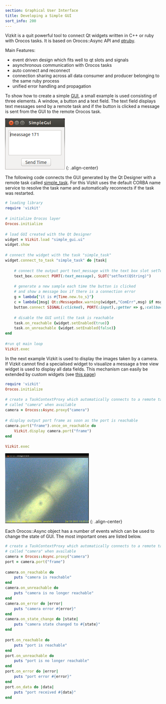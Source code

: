 ```yaml
---
section: Graphical User Interface
title: Developing a Simple GUI
sort_info: 200
---
```


Vizkit is a quit powerful tool to connect Qt widgets written in C++ or ruby with Orocos 
tasks. It is based on Orocos::Async API and 
[qtruby](http://techbase.kde.org/Development/Languages/Ruby).

Main Features:

  * event driven design which fits well to qt slots and signals
  * asynchronous communication with Orocos tasks
  * auto connect and reconnect 
  * connection sharing across all data consumer and producer belonging to the same ruby process
  * unified error handling and propagation

To show how to create a simple
[GUI](https://raw.githubusercontent.com/rock-core/base-doc/master/src/documentation/graphical_user_interface/simple_gui.ui),
a small example is used consisting of
three elements.  A window, a button and a text field. The text field displays
text messages send by a remote task and if the button is clicked a message is
sent from the GUI to the remote Orocos task.

![simple gui](200_simple_gui.png)
{: .align-center}

The following code connects the GUI generated by the Qt Designer with a remote
task called
[simple_task](https://raw.githubusercontent.com/rock-core/base-doc/master/src/documentation/graphical_user_interface/simple_task.rb).
For this Vizkit uses the default CORBA name service to resolve the task name and
automatically reconnects if the task was restarted.

~~~ ruby
# loading library
require 'vizkit'

# initialize Orocos layer
Orocos.initialize

# load GUI created with the Qt Designer
widget = Vizkit.load "simple_gui.ui"
widget.show

# connect the widget with the task "simple_task"
widget.connect_to_task "simple_task" do |task|

    # connect the output port text_message with the text box slot setText
    text_box.connect PORT(:text_message), SLOT("setText(QString)")

    # generate a new sample each time the button is clicked
    # and show a message box if there is a connection error
    g = lambda{"it is #{Time.new.to_s}"}
    c = lambda{|msg| Qt::MessageBox.warning(widget,"ComErr",msg) if msg != "OK"}
    button.connect SIGNAL(:clicked), PORT(:input),:getter => g,:callback => c

    # disable the GUI until the task is reachable
    task.on_reachable {widget.setEnabled(true)}
    task.on_unreachable {widget.setEnabled(false)}
end

#run qt main loop
Vizkit.exec
~~~

In the next example Vizkit is used to display the images taken by a camera.  If
Vizkit cannot find a specialised widget to visualize a message a tree view
widget is used to display all data fields. This mechanism can easily be extended
by custom widgets (see [this page](600_writing_vizkit_widget.html))

~~~ ruby
require 'vizkit'
Orocos.initialize

# create a TaskContextProxy which automatically connects to a remote task 
# called "camera" when available
camera = Orocos::Async.proxy("camera")

# display output port frame as soon as the port is reachable
camera.port("frame").once_on_reachable do
    Vizkit.display camera.port("frame")
end

Vizkit.exec
~~~

![ImageView](200_image_viewer.png)
{: .align-center}

Each Orocos::Async object has a number of events which can be used to change the state
of GUI. The most important ones are listed below.

~~~ ruby
# create a TaskContextProxy which automatically connects to a remote task 
# called "camera" when available
camera = Orocos::Async.proxy("camera")
port = camera.port("frame")

camera.on_reachable do 
    puts "camera is reachable"
end
camera.on_unreachable do 
    puts "camera is no longer reachable"
end
camera.on_error do |error|
    puts "camera error #{error}"
end
camera.on_state_change do |state|
    puts "camera state changed to #{state}"
end

port.on_reachable do 
    puts "port is reachable"
end
port.on_unreachable do 
    puts "port is no longer reachable"
end
port.on_error do |error|
    puts "port error #{error}"
end
port.on_data do |data|
    puts "port received #{data}"
end
~~~


